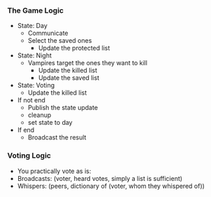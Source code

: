 ### The Game Logic

- State: Day
    - Communicate
    - Select the saved ones
        - Update the protected list
- State: Night
    - Vampires target the ones they want to kill
        - Update the killed list
        - Update the saved list
- State: Voting
    - Update the killed list
- If not end
    - Publish the state update
    - cleanup 
    - set state to day
- If end
    - Broadcast the result


### Voting Logic
- You practically vote as is:
- Broadcasts: (voter, heard votes, simply a list is sufficient)
- Whispers: (peers, dictionary of (voter, whom they whispered of))
